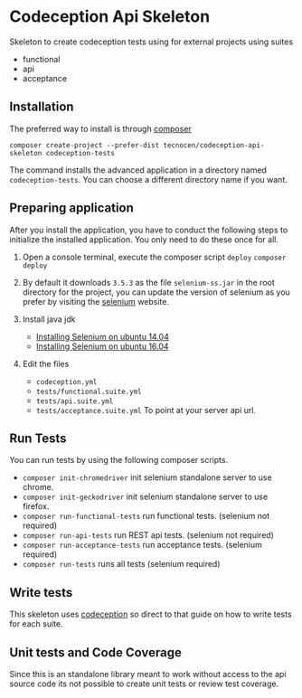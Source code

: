 Codeception Api Skeleton
========================

Skeleton to create codeception tests using for external projects using suites

- functional
- api
- acceptance

Installation
------------

The preferred way to install is through [composer]

`composer create-project --prefer-dist tecnocen/codeception-api-skeleton codeception-tests`

The command installs the advanced application in a directory named
`codeception-tests`. You can choose a different directory name if you want.

Preparing application
---------------------

After you install the application, you have to conduct the following steps to
initialize the installed application. You only need to do these once for all.

1. Open a console terminal, execute the composer script `deploy`
  `composer deploy`

2. By default it downloads `3.5.3` as the file `selenium-ss.jar` in the root
   directory for the project, you can update the version of selenium as you
   prefer by visiting the [selenium] website.

3. Install java jdk
   - [Installing Selenium on ubuntu 14.04]
   - [Installing Selenium on ubuntu 16.04]

4. Edit the files
   - `codeception.yml`
   - `tests/functional.suite.yml`
   - `tests/api.suite.yml`
   - `tests/acceptance.suite.yml`
   To point at your server api url.

Run Tests
---------

You can run tests by using the following composer scripts.

- `composer init-chromedriver` init selenium standalone server to use chrome.
- `composer init-geckodriver` init selenium standalone server to use firefox.
- `composer run-functional-tests` run functional tests. (selenium not required)
- `composer run-api-tests` run REST api tests. (selenium not required)
- `composer run-acceptance-tests` run acceptance tests. (selenium required)
- `composer run-tests` runs all tests (selenium required)

Write tests
-----------

This skeleton uses [codeception] so direct to that guide on how to write tests
for each suite.

Unit tests and Code Coverage
----------------------------

Since this is an standalone library meant to work without access to the api
source code its not possible to create unit tests or review test coverage.

[codeception]: http://codeception.com/
[composer]: https://getcomposer.org/download/
[selenium]: http://www.seleniumhq.org/download/
[Installing Selenium on ubuntu 14.04]: https://gist.github.com/curtismcmullan/7be1a8c1c841a9d8db2c
[Installing Selenium on ubuntu 16.04]: https://gist.github.com/ziadoz/3e8ab7e944d02fe872c3454d17af31a5

